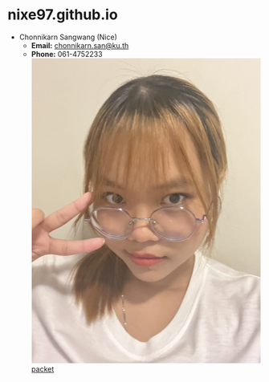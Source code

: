 # nixe97.github.io
- Chonnikarn Sangwang (Nice)
  - **Email:** [chonnikarn.san@ku.th](mailto:chonikarn.san@ku.th)
  - **Phone:** 061-4752233
![me](photo/profile.jpg)
[packet](packet.md)
